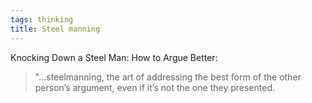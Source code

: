 ```yaml
---
tags: thinking
title: Steel manning 
---
```


<a href="https://themerelyreal.wordpress.com/2012/12/07/steelmanning/" style="text-decoration:none;" target="_blank" >Knocking Down a Steel Man: How to Argue Better</a>:

<blockquote>"...steelmanning, the art of addressing the best form of the other person’s argument, even if it’s not the one they presented.</blockquote>
